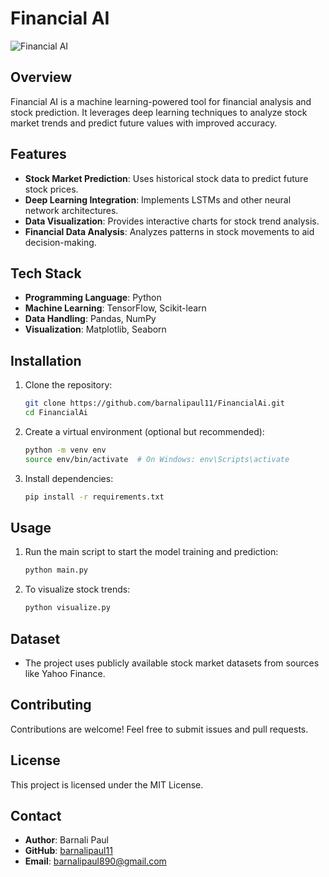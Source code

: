 # Financial AI

![Financial AI](projects/financial_ai.png)

## Overview
Financial AI is a machine learning-powered tool for financial analysis and stock prediction. It leverages deep learning techniques to analyze stock market trends and predict future values with improved accuracy.

## Features
- **Stock Market Prediction**: Uses historical stock data to predict future stock prices.
- **Deep Learning Integration**: Implements LSTMs and other neural network architectures.
- **Data Visualization**: Provides interactive charts for stock trend analysis.
- **Financial Data Analysis**: Analyzes patterns in stock movements to aid decision-making.

## Tech Stack
- **Programming Language**: Python
- **Machine Learning**: TensorFlow, Scikit-learn
- **Data Handling**: Pandas, NumPy
- **Visualization**: Matplotlib, Seaborn

## Installation
1. Clone the repository:
   ```bash
   git clone https://github.com/barnalipaul11/FinancialAi.git
   cd FinancialAi
   ```
2. Create a virtual environment (optional but recommended):
   ```bash
   python -m venv env
   source env/bin/activate  # On Windows: env\Scripts\activate
   ```
3. Install dependencies:
   ```bash
   pip install -r requirements.txt
   ```

## Usage
1. Run the main script to start the model training and prediction:
   ```bash
   python main.py
   ```
2. To visualize stock trends:
   ```bash
   python visualize.py
   ```

## Dataset
- The project uses publicly available stock market datasets from sources like Yahoo Finance.


## Contributing
Contributions are welcome! Feel free to submit issues and pull requests.

## License
This project is licensed under the MIT License.

## Contact
- **Author**: Barnali Paul
- **GitHub**: [barnalipaul11](https://github.com/barnalipaul11)
- **Email**: barnalipaul890@gmail.com
